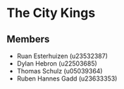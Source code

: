 # The City Kings

## Members
- Ruan Esterhuizen (u23532387)
- Dylan Hebron (u22503685)
- Thomas Schulz (u05039364)
- Ruben Hannes Gadd (u23633353)
